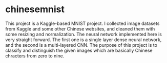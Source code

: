 # chinesemnist
This project is a Kaggle-based MNIST project. I collected image datasets from Kaggle and some other Chinese websites, and cleaned them with some resizing and normalization. 
The neural network implemented here is very straight forward. The first one is a single layer dense neural network, and the second is a multi-layered CNN.
The purpose of this project is to classify and distinguish the given images which are basically Chinese chracters from zero to nine.
